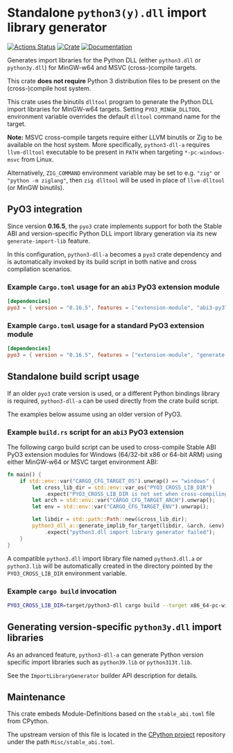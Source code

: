 Standalone `python3(y).dll` import library generator
====================================================

[![Actions Status](https://github.com/PyO3/python3-dll-a/workflows/Test/badge.svg)](https://github.com/PyO3/python3-dll-a/actions)
[![Crate](https://img.shields.io/crates/v/python3-dll-a.svg)](https://crates.io/crates/python3-dll-a)
[![Documentation](https://docs.rs/python3-dll-a/badge.svg)](https://docs.rs/python3-dll-a)

Generates import libraries for the Python DLL
(either `python3.dll` or `python3y.dll`)
for MinGW-w64 and MSVC (cross-)compile targets.

This crate **does not require** Python 3 distribution files
to be present on the (cross-)compile host system.

This crate uses the binutils `dlltool` program to generate
the Python DLL import libraries for MinGW-w64 targets.
Setting `PYO3_MINGW_DLLTOOL` environment variable overrides
the default `dlltool` command name for the target.

**Note:** MSVC cross-compile targets require either LLVM binutils
or Zig to be available on the host system.
More specifically, `python3-dll-a` requires `llvm-dlltool` executable
to be present in `PATH` when targeting `*-pc-windows-msvc` from Linux.

Alternatively, `ZIG_COMMAND` environment variable may be set to e.g. `"zig"`
or `"python -m ziglang"`, then `zig dlltool` will be used in place
of `llvm-dlltool` (or MinGW binutils).

PyO3 integration
----------------

Since version **0.16.5**, the `pyo3` crate implements support
for both the Stable ABI and version-specific Python DLL import
library generation via its new `generate-import-lib` feature.

In this configuration, `python3-dll-a` becomes a `pyo3` crate dependency
and is automatically invoked by its build script in both native
and cross compilation scenarios.

### Example `Cargo.toml` usage for an `abi3` PyO3 extension module

```toml
[dependencies]
pyo3 = { version = "0.16.5", features = ["extension-module", "abi3-py37", "generate-import-lib"] }
```

### Example `Cargo.toml` usage for a standard PyO3 extension module

```toml
[dependencies]
pyo3 = { version = "0.16.5", features = ["extension-module", "generate-import-lib"] }
```

Standalone build script usage
-----------------------------

If an older `pyo3` crate version is used, or a different Python bindings
library is required, `python3-dll-a` can be used directly
from the crate build script.

The examples below assume using an older version of PyO3.

### Example `build.rs` script for an `abi3` PyO3 extension

The following cargo build script can be used to cross-compile Stable ABI
PyO3 extension modules for Windows (64/32-bit x86 or 64-bit ARM)
using either MinGW-w64 or MSVC target environment ABI:

```rust
fn main() {
    if std::env::var("CARGO_CFG_TARGET_OS").unwrap() == "windows" {
        let cross_lib_dir = std::env::var_os("PYO3_CROSS_LIB_DIR")
            .expect("PYO3_CROSS_LIB_DIR is not set when cross-compiling");
        let arch = std::env::var("CARGO_CFG_TARGET_ARCH").unwrap();
        let env = std::env::var("CARGO_CFG_TARGET_ENV").unwrap();

        let libdir = std::path::Path::new(&cross_lib_dir);
        python3_dll_a::generate_implib_for_target(libdir, &arch, &env)
            .expect("python3.dll import library generator failed");
    }
}
```

A compatible `python3.dll` import library file named `python3.dll.a`
or `python3.lib` will be automatically created in the directory
pointed by the `PYO3_CROSS_LIB_DIR` environment variable.

### Example `cargo build` invocation

```sh
PYO3_CROSS_LIB_DIR=target/python3-dll cargo build --target x86_64-pc-windows-gnu
```

Generating version-specific `python3y.dll` import libraries
-----------------------------------------------------------

As an advanced feature, `python3-dll-a` can generate Python version
specific import libraries such as `python39.lib` or `python313t.lib`.

See the `ImportLibraryGenerator` builder API description for details.

Maintenance
-----------

This crate embeds Module-Definitions based on the `stable_abi.toml` file from CPython.

The upstream version of this file is located in the [CPython project][cpython]
repository under the path `Misc/stable_abi.toml`.

[cpython]: https://github.com/python/cpython/blob/main/Misc/stable_abi.toml
